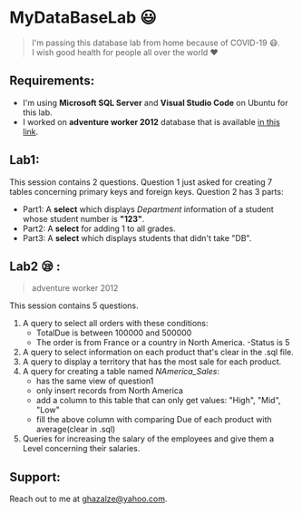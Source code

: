 # MyDataBaseLab      :smiley:

> I'm passing this database lab from home because of COVID-19 :mask:.  
> I wish good health for people all over the world  	:heart:

## Requirements:
 - I'm using **Microsoft SQL Server** and **Visual Studio Code**  on Ubuntu for this lab.
 - I worked on **adventure worker 2012** database that is available [in this link](https://github.com/microsoft/sql-server-samples/releases).
 
 ## Lab1:
 
  This session contains 2 questions. Question 1 just asked for creating 7 tables concerning primary keys and foreign keys. Question 2 has 3 parts:
- Part1: A **select** which displays *Department* information of a student whose student number is **"123"**.
- Part2: A **select** for adding 1 to all grades.
- Part3:  A **select** which displays students that didn't take "DB".

 ## Lab2 :sleepy: :
> adventure worker 2012

This session contains 5 questions.
1. A query to select all orders with these conditions:
   - TotalDue is between 100000 and 500000
   - The order is from France or a country in North America.
   -Status is 5
2. A query to select information on each product that's clear in the .sql file.
3. A query to display a territory that has the most sale for each product.
4. A query for creating a table named *NAmerica_Sales*:
   - has the same view of question1
   - only insert records from North America
   - add a column to this table that can only get values: "High", "Mid", "Low"
   - fill the above column with comparing Due of each product with average(clear in .sql)
5. Queries for increasing the salary of the employees and give them a Level concerning their salaries.



## Support:
Reach out to me at ghazalze@yahoo.com.
